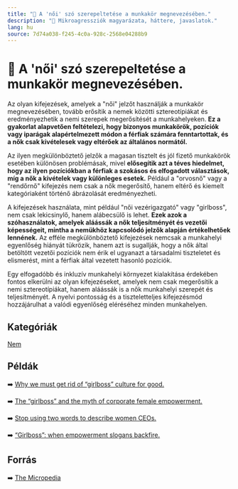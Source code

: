 ```yaml
---
title: "🚫 A 'női' szó szerepeltetése a munkakör megnevezésében."
description: "🚫 Mikroagressziók magyarázata, háttere, javaslatok."
lang: hu
source: 7d74a038-f245-4c0a-928c-2568e04288b9
---
```


<div class="wiki-content agression-title">

# 🚫 A 'női' szó szerepeltetése a munkakör megnevezésében.

Az olyan kifejezések, amelyek a "női" jelzőt használják a munkakör megnevezésében, tovább erősítik a nemek közötti sztereotípiákat és eredményezhetik a nemi szerepek megerősítését a munkahelyeken. **Ez a gyakorlat alapvetően feltételezi, hogy bizonyos munkakörök, pozíciók vagy iparágak alapértelmezett módon a férfiak számára fenntartottak, és a nők csak kivételesek vagy eltérőek az általános normától.**

Az ilyen megkülönböztető jelzők a magasan tisztelt és jól fizető munkakörök esetében különösen problémásak, mivel **elősegítik azt a téves hiedelmet, hogy az ilyen pozíciókban a férfiak a szokásos és elfogadott választások, míg a nők a kivételek vagy különleges esetek.** Például a "orvosnő" vagy a "rendőrnő" kifejezés nem csak a nők megerősítő, hanem eltérő és kiemelt kategóriaként történő ábrázolását eredményezheti.

A kifejezések használata, mint például "női vezérigazgató" vagy "girlboss", nem csak lekicsinylő, hanem alábecsülő is lehet. **Ezek azok a szóhasználatok, amelyek aláássák a nők teljesítményét és vezetői képességeit, mintha a nemükhöz kapcsolódó jelzők alapján értékelhetőek lennének.** Az efféle megkülönböztető kifejezések nemcsak a munkahelyi egyenlőség hiányát tükrözik, hanem azt is sugallják, hogy a nők által betöltött vezetői pozíciók nem érik el ugyanazt a társadalmi tiszteletet és elismerést, mint a férfiak által vezetett hasonló pozíciók.

Egy elfogadóbb és inkluzív munkahelyi környezet kialakítása érdekében fontos elkerülni az olyan kifejezéseket, amelyek nem csak megerősítik a nemi sztereotípiákat, hanem aláássák is a nők munkahelyi szerepét és teljesítményét. A nyelvi pontosság és a tiszteletteljes kifejezésmód hozzájárulhat a valódi egyenlőség eléréséhez minden munkahelyen.


<div class="categories">

## Kategóriák

[Nem](/#/entry?id=nem)

</div>


## Példák

➡️ [Why we must get rid of “girlboss” culture for good.](https://www.refinery29.com/en-gb/2020/01/9044921/girlboss-culture-women-work)


➡️ [The “girlboss” and the myth of corporate female empowerment.](https://www.theatlantic.com/health/archive/2020/06/girlbosses-what-comes-next/613519/)

➡️ [Stop using two words to describe women CEOs.](https://www.linkedin.com/pulse/stop-using-two-words-describe-women-ceos-melissa-swift/)

➡️ [“Girlboss”: when empowerment slogans backfire.](https://www.bbc.com/worklife/article/20200127-the-advert-that-triggered-a-debate-about-girl-boss)


## Forrás

➡️ [The Micropedia](https://www.themicropedia.org/)


</div>